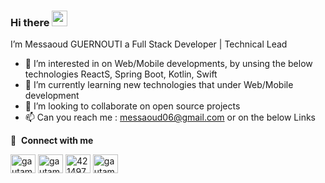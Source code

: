 ### Hi there <a href="https://messaoud06.github.io/resume/"><img src="https://media.giphy.com/media/hvRJCLFzcasrR4ia7z/giphy.gif" width="25px"></a>

I’m Messaoud GUERNOUTI a Full Stack Developer | Technical Lead
- 👀 I’m interested in on Web/Mobile developments, by unsing the below technologies ReactS, Spring Boot, Kotlin, Swift
- 🌱 I’m currently learning new technologies that under Web/Mobile development 
- 💞️ I’m looking to collaborate on open source projects
- 📫 Can you reach me : messaoud06@gmail.com  or on the below Links



🔗 &nbsp;**Connect with me**
<p align="left">

<a href="http://twitter.com/messaoudguer" target="blank"><img align="center" src="https://raw.githubusercontent.com/rahuldkjain/github-profile-readme-generator/master/src/images/icons/Social/twitter.svg" alt="gautamkrishnar" height="30" width="40" /></a>
<a href="https://www.linkedin.com/in/messaoudguernouti" target="blank"><img align="center" src="https://raw.githubusercontent.com/rahuldkjain/github-profile-readme-generator/master/src/images/icons/Social/linked-in-alt.svg" alt="gautamkrishnar" height="30" width="40" /></a>
<a href="https://stackoverflow.com/users/6622356/messaoud-guernouti" target="blank"><img align="center" src="https://raw.githubusercontent.com/rahuldkjain/github-profile-readme-generator/master/src/images/icons/Social/stack-overflow.svg" alt="4214976" height="30" width="40" /></a>
<a href="https://web.facebook.com/messaoud.sylar" target="blank"><img align="center" src="https://raw.githubusercontent.com/rahuldkjain/github-profile-readme-generator/master/src/images/icons/Social/facebook.svg" alt="gautamkrishnar" height="30" width="40" /></a>
</p>

<!---
messaoud06/messaoud06 is a ✨ special ✨ repository because its `README.md` (this file) appears on your GitHub profile.
You can click the Preview link to take a look at your changes.
--->
